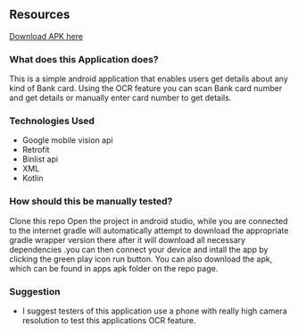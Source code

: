 ## Resources

[Download APK here](https://github.com/orley12/Card-info-finder/raw/master/card-info-finder.apk)

### What does this Application does?

This is a simple android application that enables users get details about any kind of Bank card. Using the OCR feature you can scan Bank card number and get details or manually enter card number to get details.

### Technologies Used

- Google mobile vision api
- Retrofit
- Binlist api
- XML
- Kotlin

### How should this be manually tested?

Clone this repo Open the project in android studio, while you are connected to the internet gradle will automatically attempt to download the appropriate gradle wrapper version there after it will download all necessary dependencies .you can then connect your device and intall the app by clicking the green play icon run button. You can also download the apk, which can be found in apps apk folder on the repo page.

### Suggestion

- I suggest testers of this application use a phone with really high camera resolution to test this applications OCR feature.

